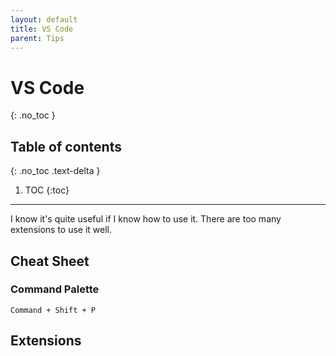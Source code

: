 ```yaml
---
layout: default
title: VS Code
parent: Tips 
---
```


# VS Code
{: .no_toc }

## Table of contents
{: .no_toc .text-delta }

1. TOC
{:toc}

---

I know it's quite useful if I know how to use it.
There are too many extensions to use it well.

## Cheat Sheet

### Command Palette
`Command + Shift + P`

## Extensions


